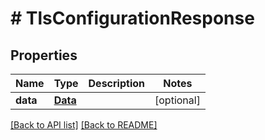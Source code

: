 # # TlsConfigurationResponse

## Properties

Name | Type | Description | Notes
------------ | ------------- | ------------- | -------------
**data** | [**Data**](Data.md) |  | [optional]

[[Back to API list]](../../README.md#endpoints) [[Back to README]](../../README.md)

